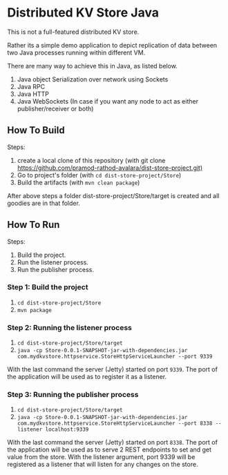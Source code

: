 # Distributed KV Store Java

This is not a full-featured distributed KV store. 

Rather its a simple demo application to depict replication of data between two Java processes running within different VM.

There are many way to achieve this in Java, as listed below.

1. Java object Serialization over network using Sockets
2. Java RPC
3. Java HTTP
4. Java WebSockets (In case if you want any node to act as either publisher/receiver or both)

## How To Build

Steps:

1. create a local clone of this repository (with git clone <https://github.com/pramod-rathod-avalara/dist-store-project.git)>
2. Go to project's folder (with `cd dist-store-project/Store`)
3. Build the artifacts (with `mvn clean package`)

After above steps a folder dist-store-project/Store/target is created and all goodies are in that folder.

## How To Run

Steps:

1. Build the project.
2. Run the listener process.
3. Run the publisher process.

### Step 1: Build the project

1. `cd dist-store-project/Store`
2. `mvn package`

### Step 2: Running the listener process

1. `cd dist-store-project/Store/target`
2. `java -cp Store-0.0.1-SNAPSHOT-jar-with-dependencies.jar com.mydkvstore.httpservice.StoreHttpServiceLauncher --port 9339`

With the last command the server (Jetty) started on port `9339`. The port of the application will be used as to register it as a listener.

### Step 3: Running the publisher process

1. `cd dist-store-project/Store/target`
2. `java -cp Store-0.0.1-SNAPSHOT-jar-with-dependencies.jar com.mydkvstore.httpservice.StoreHttpServiceLauncher --port 8338 --listener localhost:9339`

With the last command the server (Jetty) started on port `8338`. The port of the application will be used as to serve 2 REST endpoints to set and get value from the store. With the listener argument, port 9339 will be registered as a listener that will listen for any changes on the store.
